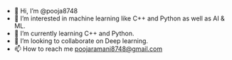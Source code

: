 - 👋 Hi, I’m @pooja8748
- 👀 I’m interested in machine learning like C++ and Python as well as AI & ML.
- 🌱 I’m currently learning C++ and Python.
- 💞️ I’m looking to collaborate on Deep learning.
- 📫 How to reach me poojaramani8748@gmail.com

<!---
pooja8748/pooja8748 is a ✨ special ✨ repository because its `README.md` (this file) appears on your GitHub profile.
You can click the Preview link to take a look at your changes.
--->
